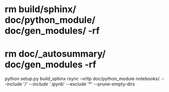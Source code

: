 # rm build/sphinx/ doc/python_module/ doc/gen_modules/ -rf
# rm doc/_autosummary/ doc/gen_modules -rf
python setup.py build_sphinx
rsync -vrltp doc/python_module notebooks/.   --include '*/' --include '*.ipynb' --exclude '*' --prune-empty-dirs
